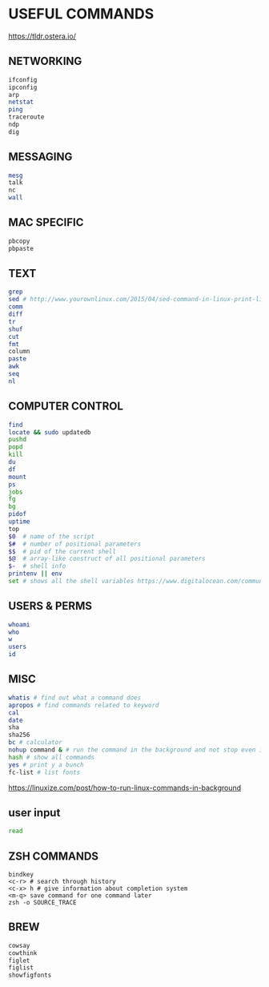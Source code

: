 # USEFUL COMMANDS
https://tldr.ostera.io/

## NETWORKING
```bash
ifconfig
ipconfig
arp
netstat
ping
traceroute
ndp
dig
```

## MESSAGING
```bash
mesg
talk
nc
wall
```

## MAC SPECIFIC
```bash
pbcopy
pbpaste
```

## TEXT
```bash
grep
sed # http://www.yourownlinux.com/2015/04/sed-command-in-linux-print-lines-in-file.html
comm
diff
tr
shuf
cut
fmt
column
paste
awk
seq
nl
```

## COMPUTER CONTROL
```bash
find
locate && sudo updatedb
pushd
popd
kill
du
df
mount
ps
jobs
fg
bg
pidof
uptime
top
$0  # name of the script
$#  # number of positional parameters
$$  # pid of the current shell
$@  # array-like construct of all positional parameters
$-  # shell info
printenv || env
set # shows all the shell variables https://www.digitalocean.com/community/tutorials/how-to-read-and-set-environmental-and-shell-variables-on-linux
```

## USERS & PERMS
```bash
whoami
who
w
users
id
```

## MISC
```bash
whatis # find out what a command does
apropos # find commands related to keyword
cal
date
sha
sha256
bc # calculator
nohup command & # run the command in the background and not stop even if you quit
hash # show all commands
yes # print y a bunch
fc-list # list fonts
```
https://linuxize.com/post/how-to-run-linux-commands-in-background

## user input
```bash
read
```

## ZSH COMMANDS
```
bindkey
<c-r> # search through history
<c-x> h # give information about completion system
<m-q> save command for one command later
zsh -o SOURCE_TRACE
```

## BREW
```bash
cowsay
cowthink
figlet
figlist
showfigfonts
```
